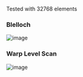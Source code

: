 Tested with 32768 elements
### Blelloch
![image](https://github.com/user-attachments/assets/d8b904d9-b804-4156-84a0-56d09e775336)

### Warp Level Scan
![image](https://github.com/user-attachments/assets/afca19ea-a851-474f-ba98-2985280989a3)
